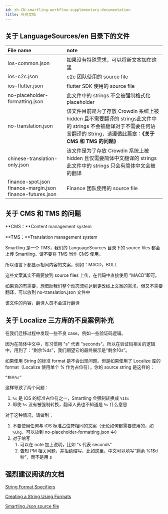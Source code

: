 ```yaml
---
id: zh-CN-smartling-workflow-supplementary-documentation
title: 补充文档
---
```


## 关于 LanguageSources/en 目录下的文件

| File name                                                  | note                                                         |
| :--------------------------------------------------------- | :----------------------------------------------------------- |
| ios-common.json                                            | 如果没有特殊需求，可以将新文案加在这里                       |
| ios-c2c.json                                               | c2c 团队使用的 source file                                   |
| ios-flutter.json                                           | flutter SDK 使用的 source file                               |
| no-placeholder-formatting.json                             | 此文件中的 strings 不会被强制格式化 placeholder              |
| no-translation.json                                        | 该文件目前是为了存放 Crowdin 系统上被 hidden 且不需要翻译的 strings此文件中的 strings 不会被翻译对于不需要任何语言翻译的 String，请遵循此篇章：**《关于 CMS 和 TMS 的问题》** |
| chinese-translation-only.json                              | 该文件是为了存放 Crowdin 系统上被 hidden 且仅需要简体中文翻译的 strings此文件中的 strings 只会有简体中文会被的翻译 |
| finance-spot.json finance-margin.json finance-futures.json | Finance 团队使用的 source file                               |

## 关于 CMS 和 TMS 的问题

**CMS：**Content management system

**TMS：**Translation management system

Smartling 是一个 TMS，我们的 LanguageSources 目录下的 source files 都会上传 Smartling。请不要将 TMS 当作 CMS 使用。

所以语言下都显示相同内容的文案，例如：MACD，BOLL

这些文案其实不需要放到 source files 上传，在代码中直接使用 “MACD”即可。



如果真的有需要，想借助我们整个动态流程达到更改线上文案的需求，但又不需要翻译，可以放到 no-translation.json 文件中

该文件的内容，翻译人员不会进行翻译

## 关于 Localize 三方库的不良案例补充

在我们迁移过程中发现一些不良 case，例如一些验证码逻辑。

因为在简体中文中，有习惯用 "s" 代表 "seconds"。所以在验证码相关的逻辑中，用到了：“剩余%ds”，我们期望它的最终展示是“剩余10s”。

如果使用 String 的标准 format 是不会出现问题。但是如果使用了 Localize 库的 format（Localize 使用单个 % 作为占位符），你的 source string 是这样的：

```
“剩余%s”
```

这样导致了两个问题：

1. `%s` 是 iOS 的标准占位符之一，Smartling 会强制转换成 `%1$s`
2. 即使 `%s` 没有被强制转换，翻译人员也不知道是 `%s` 什么意思

对于这种情况，请做到：

1. 不要使用任何与 iOS 标准占位符相同的文案（无论如何都需要使用的，如 `%Chg`，可以放到 no-placeholder-formatting.json 中）
2. 对于缩写
   1. 可以在 note 加上说明，比如 "s 代表 seconds"
   2. 告知 PM 相关问题，并拒绝缩写，比如这里，中文可以填写“剩余 %1$d 秒”，而不是用 s

## 强烈建议阅读的文档

[String Format Specifiers](https://developer.apple.com/library/archive/documentation/Cocoa/Conceptual/Strings/Articles/formatSpecifiers.html)

[Creating a String Using Formats](https://developer.apple.com/documentation/swift/string)

[Smartling Json source file](https://help.smartling.com/hc/en-us/articles/360008000733)


